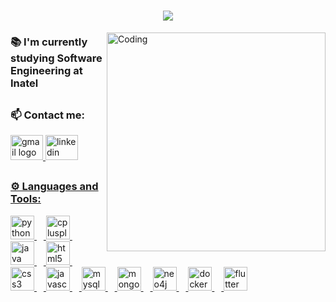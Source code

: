 <h1 align="center">
  <img src="https://readme-typing-svg.herokuapp.com?font=Fira+Code&size=28&pause=1000&color=6CBC34&center=true&width=435&lines=%F0%9F%91%8B%F0%9F%8F%BB+Hi!+I'm+Felipe+Ribeiro">
</h1>

<img align="right" alt="Coding" width="350" src="https://i.pinimg.com/originals/e8/d5/a3/e8d5a3b3a383211eb74d02a26115defa.gif">
<h3 align="left">📚 I'm currently studying Software Engineering at Inatel</h3>

##

<h3 align="left">📫 Contact me:</h3>
<div align="left">
  <a href="mailto:felipe.rbr07@gmail.com" target="_blank"><img src="https://raw.githubusercontent.com/maurodesouza/profile-readme-generator/master/src/assets/icons/social/gmail/default.svg" width="52" height="40" alt="gmail logo"  />
  <a href="https://www.linkedin.com/in/feliperibeiro12/" target="_blank"><img src="https://raw.githubusercontent.com/maurodesouza/profile-readme-generator/master/src/assets/icons/social/linkedin/default.svg" width="52" height="40" alt="linkedin logo"  />
</div>

##

<h3 align="left">⚙️ Languages and Tools:</h3>
<div align="left">
  <img src="https://cdn.jsdelivr.net/gh/devicons/devicon/icons/python/python-original.svg" height="38" alt="python logo"  />
  <img width="11" />
  <img src="https://cdn.jsdelivr.net/gh/devicons/devicon/icons/cplusplus/cplusplus-original.svg" height="38" alt="cplusplus logo"  />
  <img width="11" />
  <img src="https://cdn.jsdelivr.net/gh/devicons/devicon/icons/java/java-original.svg" height="38" alt="java logo"  />
  <img width="11" />
  <img src="https://cdn.jsdelivr.net/gh/devicons/devicon/icons/html5/html5-original.svg" height="38" alt="html5 logo"  />
  <img width="11" />
  <img src="https://cdn.jsdelivr.net/gh/devicons/devicon/icons/css3/css3-original.svg" height="38" alt="css3 logo"  />
  <img width="11" />
  <img src="https://cdn.jsdelivr.net/gh/devicons/devicon/icons/javascript/javascript-original.svg" height="38" alt="javascript logo"  />
  <img width="11" />
  <img src="https://cdn.jsdelivr.net/gh/devicons/devicon/icons/mysql/mysql-original.svg" height="38" alt="mysql logo"  />
  <img width="11" />
  <img src="https://cdn.jsdelivr.net/gh/devicons/devicon/icons/mongodb/mongodb-original.svg" height="38" alt="mongodb logo"  />
  <img width="11" />
  <img src="https://cdn.jsdelivr.net/gh/devicons/devicon/icons/neo4j/neo4j-original.svg" height="38" alt="neo4j logo"  />
  <img width="11" />
  <img src="https://cdn.jsdelivr.net/gh/devicons/devicon/icons/docker/docker-original.svg" height="38" alt="docker logo"  />
  <img width="11" />
  <img src="https://cdn.jsdelivr.net/gh/devicons/devicon/icons/flutter/flutter-original.svg" height="38" alt="flutter logo"  />
</div>
